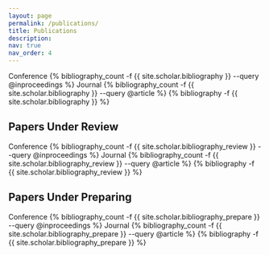 ```yaml
---
layout: page
permalink: /publications/
title: Publications
description: 
nav: true
nav_order: 4
---
```

<!-- _pages/publications.md -->
<div class="publications">
<span class="badge font-weight-bold danger-color-dark align-middle" style="width: 110px;">
    Conference <span class="badge badge-danger">{% bibliography_count -f {{ site.scholar.bibliography }} --query @inproceedings %}</span>
</span>
<span class="badge font-weight-bold primary-color-dark align-middle" style="width: 110px;">
    Journal <span class="badge badge-primary">{% bibliography_count -f {{ site.scholar.bibliography }} --query @article %}</span>
</span>
<!-- <span class="badge font-weight-bold success-color-dark align-middle" style="width: 110px;">
    Book Chapter <span class="badge badge-success">{% bibliography_count -f {{ site.scholar.bibliography }} --query @book %}</span>
</span> -->
{% bibliography -f {{ site.scholar.bibliography }} %}
</div>

<div class="publications">
<h2>Papers Under Review</h2>
<span class="badge font-weight-bold danger-color-dark align-middle" style="width: 110px;">
    Conference <span class="badge badge-danger">{% bibliography_count -f {{ site.scholar.bibliography_review }} --query @inproceedings %}</span>
</span>
<span class="badge font-weight-bold primary-color-dark align-middle" style="width: 110px;">
    Journal <span class="badge badge-primary">{% bibliography_count -f {{ site.scholar.bibliography_review }} --query @article %}</span>
</span>
{% bibliography -f {{ site.scholar.bibliography_review }} %}
</div>

<div class="publications">
<h2>Papers Under Preparing</h2>
<span class="badge font-weight-bold danger-color-dark align-middle" style="width: 110px;">
    Conference <span class="badge badge-danger">{% bibliography_count -f {{ site.scholar.bibliography_prepare }} --query @inproceedings %}</span>
</span>
<span class="badge font-weight-bold primary-color-dark align-middle" style="width: 110px;">
    Journal <span class="badge badge-primary">{% bibliography_count -f {{ site.scholar.bibliography_prepare }} --query @article %}</span>
</span>
{% bibliography -f {{ site.scholar.bibliography_prepare }} %}
</div>

